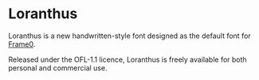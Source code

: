 # Loranthus

Loranthus is a new handwritten-style font designed as the default font for [Frame0](https://frame0.app).

Released under the OFL-1.1 licence, Loranthus is freely available for both personal and commercial use.
